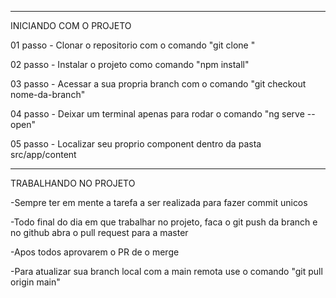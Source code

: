 --------------------------------------------------------
INICIANDO COM O PROJETO

01 passo - Clonar o repositorio com o comando "git clone <url>"

02 passo - Instalar o projeto como comando "npm install"

03 passo - Acessar a sua propria branch com o comando "git checkout nome-da-branch"

04 passo - Deixar um terminal apenas para rodar o comando "ng serve --open"

05 passo - Localizar seu proprio component dentro da pasta src/app/content

--------------------------------------------------------
TRABALHANDO NO PROJETO

-Sempre ter em mente a tarefa a ser realizada para fazer commit unicos

-Todo final do dia em que trabalhar no projeto, faca o git push da branch e no github abra o pull request para a master

-Apos todos aprovarem o PR de o merge

-Para atualizar sua branch local com a main remota use o comando "git pull origin main"
